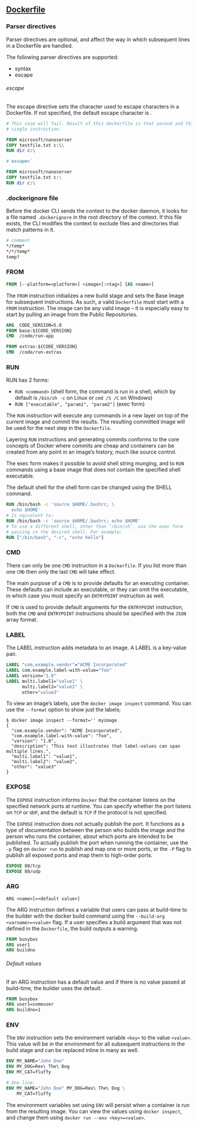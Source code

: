 ## [Dockerfile](https://docs.docker.com/engine/reference/builder/#format)

### Parser directives

Parser directives are optional, and affect the way in which subsequent lines in a Dockerfile
are handled.

The following parser directives are supported:
 - syntax
 - escape

###### escape

The escape directive sets the character used to escape characters in a Dockerfile.
If not specified, the default escape character is \.

```dockerfile
# This case will fail. Result of this dockerfile is that second and third lines are considered a 
# single instruction.

FROM microsoft/nanoserver
COPY testfile.txt c:\\
RUN dir c:\
```

```dockerfile
# escape=`

FROM microsoft/nanoserver
COPY testfile.txt c:\
RUN dir c:\
```

### .dockerignore file

Before the docker CLI sends the context to the docker daemon, it looks for a file named
`.dockerignore` in the root directory of the context. If this file exists, the CLI modifies the 
context to exclude files and directories that match patterns in it.

```dockerfile
# comment
*/temp*
*/*/temp*
temp?
```

### FROM

```dockerfile
FROM [--platform=<platform>] <image>[:<tag>] [AS <name>]
```

The `FROM` instruction initializes a new build stage and sets the Base Image for subsequent 
instructions. As such, a valid `Dockerfile` must start with a `FROM` instruction. The image can 
be any valid image – it is especially easy to start by pulling an image from the Public 
Repositories.

```dockerfile
ARG  CODE_VERSION=5.0
FROM base:${CODE_VERSION}
CMD  /code/run-app

FROM extras:${CODE_VERSION}
CMD  /code/run-extras
```

### RUN

RUN has 2 forms:
 - `RUN <command>` (shell form, the command is run in a shell, which by default is `/bin/sh -c` on 
Linux or `cmd /S /C` on Windows)
 - `RUN ["executable", "param1", "param2"]` (exec form)

The `RUN` instruction will execute any commands in a new layer on top of the current image and 
commit the results. The resulting committed image will be used for the next step in the 
`Dockerfile`.

Layering `RUN` instructions and generating commits conforms to the core concepts of Docker 
where commits are cheap and containers can be created from any point in an image’s history, 
much like source control.

The exec form makes it possible to avoid shell string munging, and to `RUN` commands using a base 
image that does not contain the specified shell executable.

The default shell for the shell form can be changed using the SHELL command.

```dockerfile
RUN /bin/bash -c 'source $HOME/.bashrc; \
  echo $HOME'
# Is eqivalent to:
RUN /bin/bash -c 'source $HOME/.bashrc; echo $HOME'
# To use a different shell, other than ‘/bin/sh’, use the exec form
# passing in the desired shell. For example:
RUN ["/bin/bash", "-c", "echo hello"]
```

### CMD

There can only be one `CMD` instruction in a `Dockerfile`. If you list more than one `CMD` then 
only the last `CMD` will take effect.

The main purpose of a `CMD` is to provide defaults for an executing container. These defaults 
can include an executable, or they can omit the executable, in which case you must specify an 
`ENTRYPOINT` instruction as well.

If `CMD` is used to provide default arguments for the `ENTRYPOINT` instruction, both the `CMD` 
and `ENTRYPOINT` instructions should be specified with the `JSON` array format.

### LABEL

The LABEL instruction adds metadata to an image. A LABEL is a key-value pair.

```dockerfile
LABEL "com.example.vendor"="ACME Incorporated"
LABEL com.example.label-with-value="foo"
LABEL version="1.0"
LABEL multi.label1="value1" \
      multi.label2="value2" \
      other="value3"
```

To view an image’s labels, use the `docker image inspect` command. You can use the 
`--format` option to show just the labels;

```shell
$ docker image inspect --format='' myimage
{
  "com.example.vendor": "ACME Incorporated",
  "com.example.label-with-value": "foo",
  "version": "1.0",
  "description": "This text illustrates that label-values can span multiple lines.",
  "multi.label1": "value1",
  "multi.label2": "value2",
  "other": "value3"
}
```

### EXPOSE

The `EXPOSE` instruction informs `Docker` that the container listens on the specified network 
ports at runtime. You can specify whether the port listens on `TCP` or `UDP`, and the default is 
`TCP` if the protocol is not specified.

The `EXPOSE` instruction does not actually publish the port. It functions as a type of 
documentation between the person who builds the image and the person who runs the container, 
about which ports are intended to be published. To actually publish the port when running the 
container, use the `-p` flag on `docker run` to publish and map one or more ports, or the `-P` 
flag to publish all exposed ports and map them to high-order ports.

```dockerfile
EXPOSE 80/tcp
EXPOSE 80/udp
```

### ARG

```shell
ARG <name>[=<default value>]
```

The ARG instruction defines a variable that users can pass at build-time to the builder with 
the docker build command using the `--build-arg <varname>=<value>` flag. If a user specifies a 
build argument that was not defined in the `Dockerfile`, the build outputs a warning.

```dockerfile
FROM busybox
ARG user1
ARG buildno
```

###### Default values

If an ARG instruction has a default value and if there is no value passed at build-time, the 
builder uses the default.

```dockerfile
FROM busybox
ARG user1=someuser
ARG buildno=1
```

### ENV

The `ENV` instruction sets the environment variable `<key>` to the value `<value>`. This value will 
be in the environment for all subsequent instructions in the build stage and can be replaced 
inline in many as well. 

```dockerfile
ENV MY_NAME="John Doe"
ENV MY_DOG=Rex\ The\ Dog
ENV MY_CAT=fluffy

# One line:
ENV MY_NAME="John Doe" MY_DOG=Rex\ The\ Dog \
    MY_CAT=fluffy
```

The environment variables set using `ENV` will persist when a container is run from the resulting 
image. You can view the values using `docker inspect`, and change them using 
`docker run --env <key>=<value>`.































